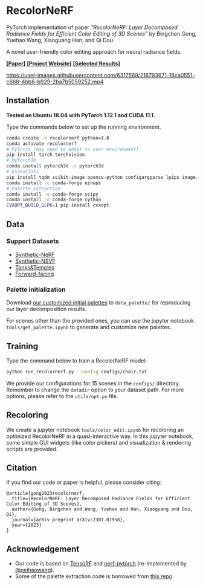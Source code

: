 # RecolorNeRF

PyTorch implementation of paper *"RecolorNeRF: Layer Decomposed Radiance Fields for Efficient Color Editing of 3D Scenes"* by Bingchen Gong, Yuehao Wang, Xiaoguang Han, and Qi Dou.

A novel user-friendly color editing approach for neural radiance fields.

**[[Paper]](https://arxiv.org/abs/2301.07958)** **[[Project Website]](https://sites.google.com/view/recolornerf)** **[[Selected Results]](https://mycuhk-my.sharepoint.com/:f:/g/personal/1155168053_link_cuhk_edu_hk/EksrNtKFtGVHssiSxZyuB6sBMFJTE4uTTPJM4lSLLoXcGA?e=wMEAjS)**



https://user-images.githubusercontent.com/6317569/216793671-18ca0551-c668-4bb6-b929-2ba7b5059252.mp4



## Installation

**Tested on Ubuntu 18.04 with PyTorch 1.12.1 and CUDA 11.1.**

Type the commands below to set up the running environment.

```bash
conda create -n recolornerf python=3.8
conda activate recolornerf
# PyTorch (may need to adapt to your environment)
pip install torch torchvision
# PyTorch3D
conda install pytorch3d -c pytorch3d
# Essentials
pip install tqdm scikit-image opencv-python configargparse lpips imageio-ffmpeg kornia Pillow lpips tensorboard trimesh
conda install -c conda-forge einops
# Palette extraction
conda install -c conda-forge scipy
conda install -c conda-forge cython
CVXOPT_BUILD_GLPK=1 pip install cvxopt
```


## Data

### Support Datasets

* [Synthetic-NeRF](https://drive.google.com/drive/folders/128yBriW1IG_3NJ5Rp7APSTZsJqdJdfc1) 
* [Synthetic-NSVF](https://dl.fbaipublicfiles.com/nsvf/dataset/Synthetic_NSVF.zip)
* [Tanks&Temples](https://dl.fbaipublicfiles.com/nsvf/dataset/TanksAndTemple.zip)
* [Forward-facing](https://drive.google.com/drive/folders/1M-_Fdn4ajDa0CS8-iqejv0fQQeuonpKF)

### Palette Initialization

Download [our customized initial palettes](https://drive.google.com/drive/folders/1XfRea5QnjBr0qjXk6vWurjJt4EI9FWSe?usp=share_link) to `data_palette/` for reproducing our layer decomposition results.

For scenes other than the provided ones, you can use the jupyter notebook `tools/get_palette.ipynb` to generate and customize new palettes.


## Training

Type the command below to train a RecolorNeRF model:

```bash
python run_recolornerf.py --config configs/chair.txt
```

We provide our configurations for 15 scenes in the `configs/` directory. Remember to change the `datadir` option to your dataset path. For more options, please refer to the `utils/opt.py` file.


## Recoloring

We create a jupyter notebook `tools/color_edit.ipynb` for recoloring an optimized RecolorNeRF in a quasi-interactive way. In this jupyter notebook, some simple GUI widgets (like color pickers) and visualization & rendering scripts are provided.


## Citation

If you find our code or paper is helpful, please consider citing:

```
@article{gong2023recolornerf,
  title={RecolorNeRF: Layer Decomposed Radiance Fields for Efficient Color Editing of 3D Scenes},
  author={Gong, Bingchen and Wang, Yuehao and Han, Xiaoguang and Dou, Qi},
  journal={arXiv preprint arXiv:2301.07958},
  year={2023}
}
```


## Acknowledgement

- Our code is based on [TensoRF](https://github.com/apchenstu/TensoRF) and [nerf-pytorch](https://github.com/peihaowang/nerf-pytorch)  (re-implemented by [@peihaowang](https://github.com/peihaowang)).
- Some of the palette extraction code is borrowed from [this repo](https://github.com/JianchaoTan/fastLayerDecomposition).
